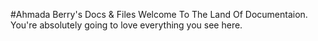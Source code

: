 #Ahmada Berry's Docs & Files
Welcome To The Land Of Documentaion. 
You're absolutely going to love everything you see here.
